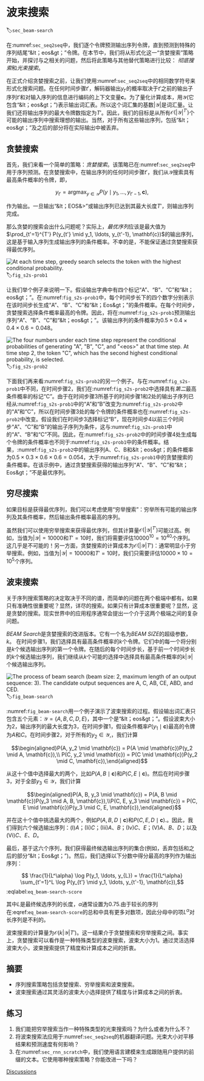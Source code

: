 # 波束搜索
:label:`sec_beam-search`

在:numref:`sec_seq2seq`中，我们逐个令牌预测输出序列令牌，直到预测到特殊的序列结尾“&lt；eos&gt；”令牌。在本节中，我们将从形式化这一“贪婪搜索”策略开始，并探讨与之相关的问题，然后将此策略与其他替代策略进行比较：
*彻底搜索*和*光束搜索*。

在正式介绍贪婪搜索之前，让我们使用:numref:`sec_seq2seq`中的相同数学符号来形式化搜索问题。在任何时间步骤$t'$，解码器输出$y_{t'}$的概率取决于$t'$之前的输出子序列$t'$和对输入序列的信息进行编码的上下文变量$\mathbf{c}$。为了量化计算成本，用$\mathcal{Y}$(它包含“&lt；eos&gt；”)表示输出词汇表。所以这个词汇集的基数$\left|\mathcal{Y}\right|$是词汇量。让我们还将输出序列的最大令牌数指定为$T'$。因此，我们的目标是从所有$\mathcal{O}(\left|\mathcal{Y}\right|^{T'})$个可能的输出序列中搜索理想的输出。当然，对于所有这些输出序列，包括“&lt；eos&gt；”及之后的部分将在实际输出中被丢弃。

## 贪婪搜索

首先，我们来看一个简单的策略：*贪婪搜索*。该策略已在:numref:`sec_seq2seq`中用于序列预测。在贪婪搜索中，在输出序列的任何时间步骤$t'$，我们从$\mathcal{Y}$搜索具有最高条件概率的令牌，即，

$$y_{t'} = \operatorname*{argmax}_{y \in \mathcal{Y}} P(y \mid y_1, \ldots, y_{t'-1}, \mathbf{c}),$$

作为输出。一旦输出“&lt；EOS&>”或输出序列已达到其最大长度$T'$，则输出序列完成。

那么贪婪的搜索会出什么问题呢？实际上，*最优序列*应该是最大值为$\prod_{t'=1}^{T'} P(y_{t'} \mid y_1, \ldots, y_{t'-1}, \mathbf{c})$的输出序列，这是基于输入序列生成输出序列的条件概率。不幸的是，不能保证通过贪婪搜索获得最优序列。

![At each time step, greedy search selects the token with the highest conditional probability.](../img/s2s-prob1.svg)
:label:`fig_s2s-prob1`

让我们举个例子来说明一下。假设输出字典中有四个标记“A”、“B”、“C”和“&lt；eos&gt；”。在:numref:`fig_s2s-prob1`中，每个时间步长下的四个数字分别表示在该时间步长生成“A”、“B”、“C”和“&lt；Eos&gt；”的条件概率。在每个时间步，贪婪搜索选择条件概率最高的令牌。因此，将在:numref:`fig_s2s-prob1`预测输出序列“A”、“B”、“C”和“&lt；eos&gt；”。该输出序列的条件概率为$0.5\times0.4\times0.4\times0.6 = 0.048$。

![The four numbers under each time step represent the conditional probabilities of generating "A", "B", "C", and "&lt;eos&gt;" at that time step.  At time step 2, the token "C", which has the second highest conditional probability, is selected.](../img/s2s-prob2.svg)
:label:`fig_s2s-prob2`

下面我们再来看:numref:`fig_s2s-prob2`的另一个例子。与在:numref:`fig_s2s-prob1`中不同，在时间步骤2，我们在:numref:`fig_s2s-prob2`中选择具有*第二*最高条件概率的标记“C”。由于在时间步骤3所基于的时间步骤1和2处的输出子序列已经从:numref:`fig_s2s-prob1`中的“A”和“B”改变为:numref:`fig_s2s-prob2`中的“A”和“C”，所以在时间步骤3处的每个令牌的条件概率也在:numref:`fig_s2s-prob2`中改变。假设我们在时间步3选择标记“B”，现在时间步4以前三个时间步“A”、“C”和“B”的输出子序列为条件，这与:numref:`fig_s2s-prob1`中的“A”、“B”和“C”不同。因此，在:numref:`fig_s2s-prob2`中的时间步骤4处生成每个令牌的条件概率也不同于:numref:`fig_s2s-prob1`中的条件概率。结果，:numref:`fig_s2s-prob2`中的输出序列A、C、B和&lt；eos&gt；的条件概率为$0.5\times0.3 \times0.6\times0.6=0.054$，大于:numref:`fig_s2s-prob1`中的贪婪搜索的条件概率。在该示例中，通过贪婪搜索获得的输出序列“A”、“B”、“C”和“&lt；Eos&gt；”不是最优序列。

## 穷尽搜索

如果目标是获得最优序列，我们可以考虑使用“穷举搜索”：穷举所有可能的输出序列及其条件概率，然后输出条件概率最高的序列。

虽然我们可以使用穷举搜索来获得最优序列，但其计算量$\mathcal{O}(\left|\mathcal{Y}\right|^{T'})$可能过高。例如，当值为$|\mathcal{Y}|=10000$和$T'=10$时，我们将需要评估$10000^{10} = 10^{40}$个序列。这几乎是不可能的！另一方面，贪婪搜索的计算成本为$\mathcal{O}(\left|\mathcal{Y}\right|T')$：通常明显小于穷举搜索。例如，当值为$|\mathcal{Y}|=10000$和$T'=10$时，我们只需要评估$10000\times10=10^5$个序列。

## 波束搜索

关于序列搜索策略的决定取决于不同的谱，而简单的问题在两个极端中都有。如果只有准确性很重要呢？显然，详尽的搜索。如果只有计算成本很重要呢？显然，这是贪婪的搜索。现实世界中的应用程序通常会提出一个介于这两个极端之间的复杂问题。

*BEAM Search*是贪婪搜索的改进版本。它有一个名为*BEAM SIZE*的超级参数，$k$。
在时间步骤1，我们选择具有最高条件概率的$k$个令牌。它们中的每一个将分别是$k$个候选输出序列的第一个令牌。在随后的每个时间步长，基于前一个时间步长的$k$个候选输出序列，我们继续从$k$个可能的选择中选择具有最高条件概率的$k\left|\mathcal{Y}\right|$个候选输出序列。

![The process of beam search (beam size: 2, maximum length of an output sequence: 3). The candidate output sequences are $A$, $C$, $AB$, $CE$, $ABD$, and $CED$.](../img/beam-search.svg)
:label:`fig_beam-search`

:numref:`fig_beam-search`用一个例子演示了波束搜索的过程。假设输出词汇表只包含五个元素：$\mathcal{Y} = \{A, B, C, D, E\}$，其中一个是“&lt；eos&gt；”。假设波束大小为2，输出序列的最大长度为3，在时间步骤1，假设条件概率$P(y_1 \mid \mathbf{c})$最高的令牌为$A$和$C$。在时间步骤2，对于所有的$y_2 \in \mathcal{Y},$，我们计算

$$\begin{aligned}P(A, y_2 \mid \mathbf{c}) = P(A \mid \mathbf{c})P(y_2 \mid A, \mathbf{c}),\\ P(C, y_2 \mid \mathbf{c}) = P(C \mid \mathbf{c})P(y_2 \mid C, \mathbf{c}),\end{aligned}$$  

从这十个值中选择最大的两个，比如$P(A, B \mid \mathbf{c})$和$P(C, E \mid \mathbf{c})$。然后在时间步骤3，对于全部$y_3 \in \mathcal{Y}$，我们计算

$$\begin{aligned}P(A, B, y_3 \mid \mathbf{c}) = P(A, B \mid \mathbf{c})P(y_3 \mid A, B, \mathbf{c}),\\P(C, E, y_3 \mid \mathbf{c}) = P(C, E \mid \mathbf{c})P(y_3 \mid C, E, \mathbf{c}),\end{aligned}$$ 

并在这十个值中挑选最大的两个，例如$P(A, B, D \mid \mathbf{c})$和$P(C, E, D \mid  \mathbf{c}).$。因此，我们得到六个候选输出序列：(I)$A$；(Ii)$C$；(Iii)$A$、$B$；(Iv)$C$、$E$；(V)$A$、$B$、$D$；以及(Vi)$C$、$E$、$D$。

最后，基于这六个序列，我们获得最终候选输出序列的集合(例如，丢弃包括和之后的部分“&lt；Eos&gt；”)。然后，我们选择以下分数中得分最高的序列作为输出序列：

$$ \frac{1}{L^\alpha} \log P(y_1, \ldots, y_{L}) = \frac{1}{L^\alpha} \sum_{t'=1}^L \log P(y_{t'} \mid y_1, \ldots, y_{t'-1}, \mathbf{c}),$$
:eqlabel:`eq_beam-search-score`

其中$L$是最终候选序列的长度，$\alpha$通常设置为0.75.由于较长的序列在:eqref:`eq_beam-search-score`的总和中具有更多对数项，因此分母中的项$L^\alpha$对长序列是不利的。

波束搜索的计算量为$\mathcal{O}(k\left|\mathcal{Y}\right|T')$。这一结果介于贪婪搜索和穷举搜索之间。事实上，贪婪搜索可以看作是一种特殊类型的波束搜索，波束大小为1。通过灵活选择波束大小，波束搜索提供了精度和计算成本之间的折衷。

## 摘要

* 序列搜索策略包括贪婪搜索、穷举搜索和波束搜索。
* 波束搜索通过其灵活的波束大小选择提供了精度与计算成本之间的折衷。

## 练习

1. 我们能把穷举搜索当作一种特殊类型的光束搜索吗？为什么或者为什么不？
1. 将波束搜索法应用于:numref:`sec_seq2seq`的机器翻译问题。光束大小对平移结果和预测速度有何影响？
1. 在:numref:`sec_rnn_scratch`中，我们使用语言建模来生成跟随用户提供的前缀的文本。它使用哪种搜索策略？你能改进一下吗？

[Discussions](https://discuss.d2l.ai/t/338)
